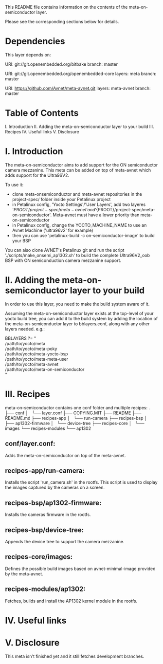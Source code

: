 This README file contains information on the contents of the
meta-on-semiconductor layer.

Please see the corresponding sections below for details.


Dependencies
============

This layer depends on:

  URI: git://git.openembedded.org/bitbake
  branch: master

  URI: git://git.openembedded.org/openembedded-core
  layers: meta
  branch: master

  URI: https://github.com/Avnet/meta-avnet.git
  layers: meta-avnet
  branch: master


Table of Contents
=================

  I. Introduction
 II. Adding the meta-on-semiconductor layer to your build
III. Recipes
 IV. Useful links
  V. Disclosure

I. Introduction
===============

The meta-on-semiconductor aims to add support for the ON semiconductor camera mezzanine. This meta
can be added on top of meta-avnet which adds support for the Ultra96V2.

To use it:
- clone meta-onsemiconductor and meta-avnet repositories in the project-spec/ folder inside your Petalinux project
- in Petalinux config, 'Yocto Settings'/'User Layers', add two layeres '${PROOT}/project-spec/meta-avnet' and
  '${PROOT}/project-spec/meta-on-semiconductor'. Meta-avnet must have a lower priority than meta-on-semiconductor
- in Petalinux config, change the YOCTO_MACHINE_NAME to use an Avnet Machine ('ultra96v2' for example)
- then you can use 'petalinux-build -c on-semiconductor-image' to build your BSP

You can also clone AVNET's Petalinux git and run the script './scripts/make_onsemi_ap1302.sh' to build
the complete Ultra96V2_oob BSP with ON semiconduction camera mezzanine support.


II. Adding the meta-on-semiconductor layer to your build
========================================================

In order to use this layer, you need to make the build system aware of
it.

Assuming the meta-on-semiconductor layer exists at the top-level of your
yocto build tree, you can add it to the build system by adding the
location of the meta-on-semiconductor layer to bblayers.conf, along with any
other layers needed. e.g.:

  BBLAYERS ?= " \
    /path/to/yocto/meta \
    /path/to/yocto/meta-poky \
    /path/to/yocto/meta-yocto-bsp \
    /path/to/yocto/meta-meta-user \
    /path/to/yocto/meta-avnet \
    /path/to/yocto/meta-on-semiconductor \
    "


III. Recipes
============

meta-on-semiconductor contains one conf folder and multiple recipes:
.
├── conf
│   └── layer.conf
├── COPYING.MIT
├── README
├── README.md
├── recipes-app
│   └── run-camera
├── recipes-bsp
│   ├── ap1302-firmware
│   └── device-tree
├── recipes-core
│   └── images
└── recipes-modules
    └── ap1302

conf/layer.conf:
----------------

Adds the meta-on-semiconductor on top of the meta-avnet.

recipes-app/run-camera:
--------------------------

Installs the script 'run_camera.sh' in the rootfs. This script is used to display the images captured
by the cameras on a screen.

recipes-bsp/ap1302-firmware:
----------------------------

Installs the cameras firmware in the rootfs.

recipes-bsp/device-tree:
------------------------

Appends the device tree to support the camera mezzanine.

recipes-core/images:
--------------------

Defines the possible build images based on avnet-minimal-image provided by the meta-avnet.

recipes-modules/ap1302:
-----------------------

Fetches, builds and install the AP1302 kernel module in the rootfs.

IV. Useful links
================
[meta-avnet]:https://github.com/Avnet/meta-avnet
[Avnet Petalinux 2020.1]: https://github.com/Avnet/petalinux
[AP1302 Kernel module]:https://github.com/Avnet/ap1302-driver

V. Disclosure
=============

This meta isn't finished yet and it still fetches development branches.

